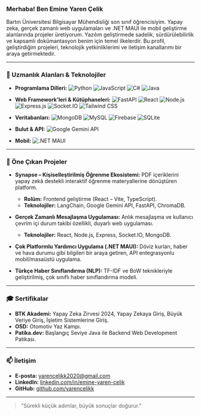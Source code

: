 ### Merhaba! Ben Emine Yaren Çelik

Bartın Üniversitesi Bilgisayar Mühendisliği son sınıf öğrencisiyim. Yapay zeka, gerçek zamanlı web uygulamaları ve .NET MAUI ile mobil geliştirme alanlarında projeler üretiyorum. Yazılım geliştirmede sadelik, sürdürülebilirlik ve kapsamlı dokümantasyon benim için temel ilkelerdir. Bu profil, geliştirdiğim projeleri, teknolojik yetkinliklerimi ve iletişim kanallarımı bir araya getirmektedir.

---

### 🚀 Uzmanlık Alanları & Teknolojiler

* **Programlama Dilleri:**
    ![Python](https://img.shields.io/badge/Python-3776AB?style=for-the-badge&logo=python&logoColor=white)
    ![JavaScript](https://img.shields.io/badge/JavaScript-F7DF1E?style=for-the-badge&logo=javascript&logoColor=black)
    ![C#](https://img.shields.io/badge/C%23-239120?style=for-the-badge&logo=c-sharp&logoColor=white)
    ![Java](https://img.shields.io/badge/Java-007396?style=for-the-badge&logo=java&logoColor=white)

* **Web Framework'leri & Kütüphaneleri:**
    ![FastAPI](https://img.shields.io/badge/FastAPI-009688?style=for-the-badge&logo=fastapi&logoColor=white)
    ![React](https://img.shields.io/badge/React-61DAFB?style=for-the-badge&logo=react&logoColor=black)
    ![Node.js](https://img.shields.io/badge/Node.js-339933?style=for-the-badge&logo=node.js&logoColor=white)
    ![Express.js](https://img.shields.io/badge/Express.js-000000?style=for-the-badge&logo=express&logoColor=white)
    ![Socket.IO](https://img.shields.io/badge/Socket.IO-010101?style=for-the-badge&logo=socket.io&logoColor=white)
    ![Tailwind CSS](https://img.shields.io/badge/Tailwind_CSS-06B6D4?style=for-the-badge&logo=tailwind-css&logoColor=white)

* **Veritabanları:**
    ![MongoDB](https://img.shields.io/badge/MongoDB-47A248?style=for-the-badge&logo=mongodb&logoColor=white)
    ![MySQL](https://img.shields.io/badge/MySQL-4479A1?style=for-the-badge&logo=mysql&logoColor=white)
    ![Firebase](https://img.shields.io/badge/Firebase-FFCA28?style=for-the-badge&logo=firebase&logoColor=black)
    ![SQLite](https://img.shields.io/badge/SQLite-07405E?style=for-the-badge&logo=sqlite&logoColor=white)

* **Bulut & API:**
    ![Google Gemini API](https://img.shields.io/badge/Google_Gemini-1F1F1F?style=for-the-badge&logo=google-gemini&logoColor=white)

* **Mobil:**
    ![.NET MAUI](https://img.shields.io/badge/.NET_MAUI-512BD4?style=for-the-badge&logo=dotnet&logoColor=white)

---

### 📌 Öne Çıkan Projeler

* **Synapse – Kişiselleştirilmiş Öğrenme Ekosistemi:**
    PDF içeriklerini yapay zekâ destekli interaktif öğrenme materyallerine dönüştüren platform.
    * **Rolüm:** Frontend geliştirme (React – Vite, TypeScript).
    * **Teknolojiler:** LangChain, Google Gemini API, FastAPI, ChromaDB.

* **Gerçek Zamanlı Mesajlaşma Uygulaması:**
    Anlık mesajlaşma ve kullanıcı çevrim içi durum takibi özellikli, duyarlı web uygulaması.
    * **Teknolojiler:** React, Node.js, Express, Socket.IO, MongoDB.

* **Çok Platformlu Yardımcı Uygulama (.NET MAUI):**
    Döviz kurları, haber ve hava durumu gibi bilgileri bir araya getiren, API entegrasyonlu mobil/masaüstü uygulama.

* **Türkçe Haber Sınıflandırma (NLP):**
    TF-IDF ve BoW teknikleriyle geliştirilmiş, çok sınıflı haber sınıflandırma modeli.

---

### 🎓 Sertifikalar

* **BTK Akademi:** Yapay Zeka Zirvesi 2024, Yapay Zekaya Giriş, Büyük Veriye Giriş, İşletim Sistemlerine Giriş.
* **OSD:** Otomotiv Yaz Kampı.
* **Patika.dev:** Başlangıç Seviye Java ile Backend Web Development Patikası.

---

### 📫 İletişim

* **E-posta:** yarencelikk2020@gmail.com
* **LinkedIn:** [linkedin.com/in/emine-yaren-celik](https://www.linkedin.com/in/emine-yaren-celik-815802296/)
* **GitHub:** [github.com/yarencelikk](https://github.com/yarencelikk)

---

> "Sürekli küçük adımlar, büyük sonuçlar doğurur."
